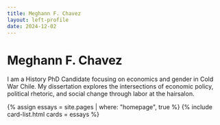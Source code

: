 ```yaml
---
title: Meghann F. Chavez
layout: left-profile
date: 2024-12-02
---
```



# Meghann F. Chavez

I am a History PhD Candidate focusing on economics and gender in Cold War Chile. My dissertation explores the intersections of economic policy, political rhetoric, and social change through labor at the hairsalon. 

{% assign essays = site.pages | where: "homepage", true %}
{% include card-list.html cards = essays %}
